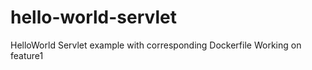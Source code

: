 # hello-world-servlet
HelloWorld Servlet example with corresponding Dockerfile
Working on feature1 
